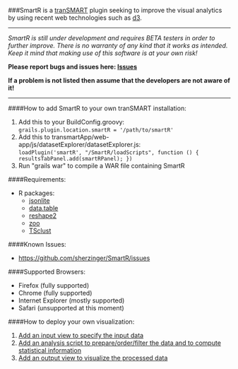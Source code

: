 ###SmartR is a [tranSMART](https://github.com/transmart/transmartApp) plugin seeking to improve the visual analytics by using recent web technologies such as [d3](http://d3js.org/).


---
*SmartR is still under development and requires BETA testers in order to further improve.
There is no warranty of any kind that it works as intended. 
Keep it mind that making use of this software is at your own risk!*

**Please report bugs and issues here: [Issues](https://github.com/sherzinger/SmartR/issues)**

**If a problem is not listed then assume that the developers are not aware of it!**

---


####How to add SmartR to your own tranSMART installation:
1. Add this to your BuildConfig.groovy: <br/>
  `grails.plugin.location.smartR = '/path/to/smartR'`
2. Add this to transmartApp/web-app/js/datasetExplorer/datasetExplorer.js: <br/>
  `loadPlugin('smartR', "/SmartR/loadScripts", function () { resultsTabPanel.add(smartRPanel); })`
3. Run "grails war" to compile a WAR file containing SmartR

####Requirements:
- R packages: 
  - [jsonlite](https://cran.r-project.org/web/packages/jsonlite/index.html)
  - [data.table](https://cran.r-project.org/web/packages/data.table/index.html)
  - [reshape2](https://cran.r-project.org/web/packages/reshape2/index.html)
  - [zoo](https://cran.r-project.org/web/packages/zoo/index.html)
  - [TSclust](https://cran.r-project.org/web/packages/TSclust/index.html)

####Known Issues: 
- https://github.com/sherzinger/SmartR/issues

####Supported Browsers:
- Firefox (fully supported)
- Chrome (fully supported)
- Internet Explorer (mostly supported)
- Safari (unsupported at this moment)
 
####How to deploy your own visualization:
1. [Add an input view to specify the input data](https://github.com/sherzinger/SmartR/blob/master/grails-app/views/smartR/_inSample.gsp)
2. [Add an analysis script to prepare/order/filter the data and to compute statistical information](https://github.com/sherzinger/SmartR/blob/master/web-app/Scripts/Sample.R)
3. [Add an output view to visualize the processed data](https://github.com/sherzinger/SmartR/blob/master/grails-app/views/visualizations/_outSample.gsp)

